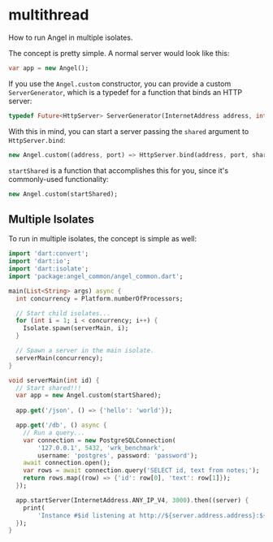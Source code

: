 # multithread
How to run Angel in multiple isolates.

The concept is pretty simple. A normal server would look like this:

```dart
var app = new Angel();
```

If you use the `Angel.custom` constructor, you can provide a custom `ServerGenerator`, which is
a typedef for a function that binds an HTTP server:

```dart
typedef Future<HttpServer> ServerGenerator(InternetAddress address, int port);
```

With this in mind, you can start a server passing the `shared` argument to `HttpServer.bind`:
```dart
new Angel.custom((address, port) => HttpServer.bind(address, port, shared: true));
```

`startShared` is a function that accomplishes this for you, since it's commonly-used functionality:
```dart
new Angel.custom(startShared);
```

## Multiple Isolates
To run in multiple isolates, the concept is simple as well:

```dart
import 'dart:convert';
import 'dart:io';
import 'dart:isolate';
import 'package:angel_common/angel_common.dart';

main(List<String> args) async {
  int concurrency = Platform.numberOfProcessors;

  // Start child isolates...
  for (int i = 1; i < concurrency; i++) {
    Isolate.spawn(serverMain, i);
  }

  // Spawn a server in the main isolate.
  serverMain(concurrency);
}

void serverMain(int id) {
  // Start shared!!!
  var app = new Angel.custom(startShared);
  
  app.get('/json', () => {'hello': 'world'});

  app.get('/db', () async {
    // Run a query...
    var connection = new PostgreSQLConnection(
        '127.0.0.1', 5432, 'wrk_benchmark',
        username: 'postgres', password: 'password');
    await connection.open();
    var rows = await connection.query('SELECT id, text from notes;');
    return rows.map((row) => {'id': row[0], 'text': row[1]});
  });

  app.startServer(InternetAddress.ANY_IP_V4, 3000).then((server) {
    print(
        'Instance #$id listening at http://${server.address.address}:${server.port}');
  });
}

```

